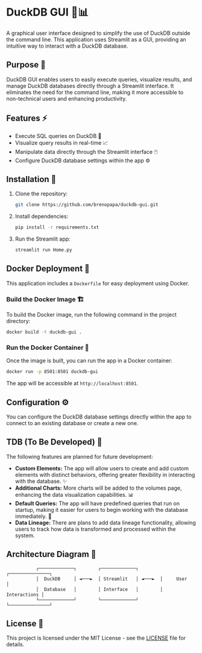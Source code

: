 # DuckDB GUI 🦆📊

A graphical user interface designed to simplify the use of DuckDB outside the command line. This application uses Streamlit as a GUI, providing an intuitive way to interact with a DuckDB database.

## Purpose 🎯

DuckDB GUI enables users to easily execute queries, visualize results, and manage DuckDB databases directly through a Streamlit interface. It eliminates the need for the command line, making it more accessible to non-technical users and enhancing productivity.

## Features ⚡

- Execute SQL queries on DuckDB 📝
- Visualize query results in real-time 📈
- Manipulate data directly through the Streamlit interface 🖱️
- Configure DuckDB database settings within the app ⚙️

## Installation 🔧

1. Clone the repository:
   ```bash
   git clone https://github.com/brenopapa/duckdb-gui.git
   ```

2. Install dependencies:
   ```bash
   pip install -r requirements.txt
   ```

3. Run the Streamlit app:
   ```bash
   streamlit run Home.py
   ```

## Docker Deployment 🐳

This application includes a `Dockerfile` for easy deployment using Docker.

### Build the Docker Image 🏗️

To build the Docker image, run the following command in the project directory:

```bash
docker build -t duckdb-gui .
```

### Run the Docker Container 🚀

Once the image is built, you can run the app in a Docker container:

```bash
docker run -p 8501:8501 duckdb-gui
```

The app will be accessible at `http://localhost:8501`.

## Configuration ⚙️

You can configure the DuckDB database settings directly within the app to connect to an existing database or create a new one.

## TDB (To Be Developed) 🔮

The following features are planned for future development:

- **Custom Elements:** The app will allow users to create and add custom elements with distinct behaviors, offering greater flexibility in interacting with the database. ✨
- **Additional Charts:** More charts will be added to the volumes page, enhancing the data visualization capabilities. 📊
- **Default Queries:** The app will have predefined queries that run on startup, making it easier for users to begin working with the database immediately. 🔄
- **Data Lineage:** There are plans to add data lineage functionality, allowing users to track how data is transformed and processed within the system.

## Architecture Diagram 🔄

```
           ┌─────────────┐        ┌─────────────┐        ┌───────────────┐
           │  DuckDB     │ ◄───►  │ Streamlit   │ ◄───►  │     User      │
           │  Database   │        │ Interface   │        │  Interactions │
           └─────────────┘        └─────────────┘        └───────────────┘

```

## License 📝

This project is licensed under the MIT License - see the [LICENSE](LICENSE) file for details.
